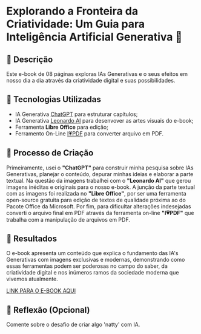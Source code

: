 # Explorando a Fronteira da Criatividade: Um Guia para Inteligência Artificial Generativa 🧠

## 📒 Descrição
Este e-book de 08 páginas exploras IAs Generativas e o seus efeitos em nosso dia a dia através da criatividade digital e suas possibilidades.

## 🤖 Tecnologias Utilizadas
- IA Generativa [ChatGPT](https://chatgpt.com/) para estruturar capítulos;
- IA Generativa [Leonardo AI](https://leonardo.ai/) para desenvover as artes visuais do e-book;
- Ferramenta **Libre Office** para edição;
- Ferramento On-Line [I💗PDF](https://www.ilovepdf.com/pt) para converter arquivo em PDF.

## 🧐 Processo de Criação
Primeiramente, usei o **"ChatGPT"** para construir minha pesquisa sobre IAs Generativas, planejar o conteúdo, depurar minhas ideias e elaborar a parte textual. Na questão da imagens trabalhei com o **"Leonardo AI"** que gerou imagens inéditas e originais para o nosso e-book. A junção da parte textual com as imagens foi realizada no **"Libre Office"**, por ser uma ferramenta open-source gratuita para edição de textos de qualidade próxima ao do Pacote Office da Microsoft. Por fim, para dificultar alterações indesejadas converti o arquivo final em PDF através da ferramenta on-line **"I💗PDF"** que trabalha com a manipulação de arquivos em PDF.


## 🚀 Resultados
O e-book apresenta um conteúdo que explica o fundamento das IA's Generativas com imagens exclusivas e modernas, demonstrando como essas ferramentas podem ser poderosas no campo do saber, da criatividade digital e nos inúmeros ramos da sociedade moderna que vivemos atualmente.

[LINK PARA O E-BOOK AQUI](https://drive.google.com/file/d/1ZjePlghzxNAj6OtahXdbeuW96LjI4Hiw/view?usp=drive_link)

## 💭 Reflexão (Opcional)
Comente sobre o desafio de criar algo 'natty' com IA.

